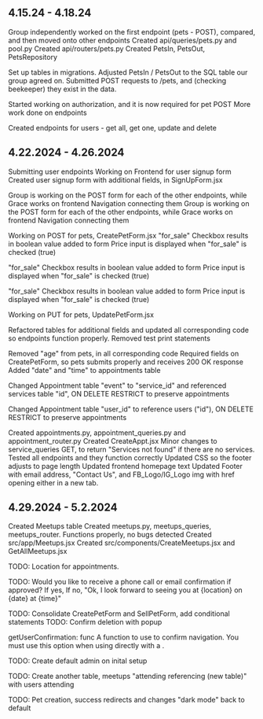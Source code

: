 ## 4.15.24 - 4.18.24
Group independently worked on the first endpoint (pets - POST), compared, and then moved onto other endpoints
Created api/queries/pets.py and pool.py
Created api/routers/pets.py
Created PetsIn, PetsOut, PetsRepository

Set up tables in migrations. Adjusted PetsIn / PetsOut to the SQL table our group agreed on.
Submitted POST requests to /pets, and (checking beekeeper) they exist in the data.

Started working on authorization, and it is now required for pet POST
More work done on endpoints

Created endpoints for users - get all, get one, update and delete

## 4.22.2024 - 4.26.2024
Submitting user endpoints
Working on Frontend for user signup form
Created user signup form with additional fields, in SignUpForm.jsx

Group is working on the POST form for each of the other endpoints, while Grace works on frontend Navigation connecting them
Group is working on the POST form for each of the other endpoints, while Grace works on frontend Navigation connecting them

Working on POST for pets, CreatePetForm.jsx
"for_sale" Checkbox results in boolean value added to form
Price input is displayed when "for_sale" is checked (true)

"for_sale" Checkbox results in boolean value added to form
Price input is displayed when "for_sale" is checked (true)

"for_sale" Checkbox results in boolean value added to form
Price input is displayed when "for_sale" is checked (true)

Working on PUT for pets, UpdatePetForm.jsx

Refactored tables for additional fields and updated all corresponding code so endpoints function properly.
Removed test print statements

Removed "age" from pets, in all corresponding code
Required fields on CreatePetForm, so pets submits properly and receives 200 OK response
Added "date" and "time" to appointments table

Changed Appointment table "event" to "service_id" and referenced services table "id",
ON DELETE RESTRICT to preserve appointments

Changed Appointment table "user_id" to reference users ("id"),
ON DELETE RESTRICT to preserve appointments

Created appointments.py, appointment_queries.py and appointment_router.py
Created CreateAppt.jsx
Minor changes to service_queries GET, to return "Services not found" if there are no services.
Tested all endpoints and they function correctly
Updated CSS so the footer adjusts to page length
Updated frontend homepage text
Updated Footer with email address, "Contact Us", and FB_Logo/IG_Logo img with href opening either in a new tab.

## 4.29.2024 - 5.2.2024
Created Meetups table
Created meetups.py, meetups_queries, meetups_router. Functions properly, no bugs detected
Created src/app/Meetups.jsx
Created src/components/CreateMeetups.jsx and GetAllMeetups.jsx



TODO: Location for appointments.

TODO: Would you like to receive a phone call or email confirmation if approved?
If yes,
If no, "Ok, I look forward to seeing you at {location} on {date} at {time}"

TODO: Consolidate CreatePetForm and SellPetForm, add conditional statements
TODO: Confirm deletion with popup

getUserConfirmation: func
A function to use to confirm navigation. You must use this option when using <MemoryRouter> directly with a <Prompt>.


TODO: Create default admin on inital setup

TODO: Create another table, meetups "attending referencing (new table)" with users attending

TODO: Pet creation, success redirects and changes "dark mode" back to default
